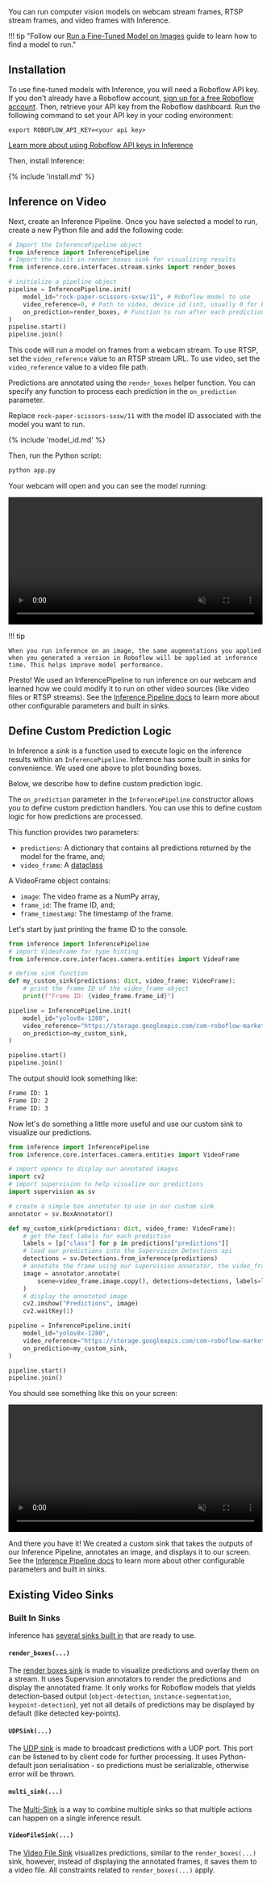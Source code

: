 You can run computer vision models on webcam stream frames, RTSP stream frames, and video frames with Inference.

!!! tip "Follow our [Run a Fine-Tuned Model on Images](/quickstart/run_model_on_image) guide to learn how to find a model to run."

## Installation

To use fine-tuned models with Inference, you will need a Roboflow API key. If you don't already have a Roboflow account, <a href="https://app.roboflow.com" target="_blank">sign up for a free Roboflow account</a>. Then, retrieve your API key from the Roboflow dashboard. Run the following command to set your API key in your coding environment:

```
export ROBOFLOW_API_KEY=<your api key>

```

[Learn more about using Roboflow API keys in Inference](/quickstart/configure_api_key/)

Then, install Inference:

{% include 'install.md' %}

## Inference on Video

Next, create an Inference Pipeline. Once you have selected a model to run, create a new Python file and add the following code:

```python
# Import the InferencePipeline object
from inference import InferencePipeline
# Import the built in render_boxes sink for visualizing results
from inference.core.interfaces.stream.sinks import render_boxes

# initialize a pipeline object
pipeline = InferencePipeline.init(
    model_id="rock-paper-scissors-sxsw/11", # Roboflow model to use
    video_reference=0, # Path to video, device id (int, usually 0 for built in webcams), or RTSP stream url
    on_prediction=render_boxes, # Function to run after each prediction
)
pipeline.start()
pipeline.join()
```

This code will run a model on frames from a webcam stream. To use RTSP, set the `video_reference` value to an RTSP stream URL. To use video, set the `video_reference` value to a video file path.

Predictions are annotated using the `render_boxes` helper function. You can specify any function to process each prediction in the `on_prediction` parameter.

Replace `rock-paper-scissors-sxsw/11` with the model ID associated with the model you want to run.

{% include 'model_id.md' %}

Then, run the Python script:

```bash
python app.py
```

Your webcam will open and you can see the model running:

<video width="100%" autoplay loop muted>
  <source src="https://media.roboflow.com/rock-paper-scissors.mp4" type="video/mp4">
</video>

!!! tip

    When you run inference on an image, the same augmentations you applied when you generated a version in Roboflow will be applied at inference time. This helps improve model performance.

Presto! We used an InferencePipeline to run inference on our webcam and learned how we could modify it to run on other video sources (like video files or RTSP streams). See the [Inference Pipeline docs](/using_inference/inference_pipeline/) to learn more about other configurable parameters and built in sinks.

## Define Custom Prediction Logic

In Inference a _sink_ is a function used to execute logic on the inference results within an `InferencePipeline`. Inference has some built in sinks for convenience. We used one above to plot bounding boxes.

Below, we describe how to define custom prediction logic.

The `on_prediction` parameter in the `InferencePipeline` constructor allows you to define custom prediction handlers. You can use this to define custom logic for how predictions are processed.

This function provides two parameters:

- `predictions`: A dictionary that contains all predictions returned by the model for the frame, and;
- `video_frame`: A [dataclass](../../docs/reference/inference/core/interfaces/camera/entities/#inference.core.interfaces.camera.entities.VideoFrame)

A VideoFrame object contains:

- `image`: The video frame as a NumPy array,
- `frame_id`: The frame ID, and;
- `frame_timestamp`: The timestamp of the frame.

Let's start by just printing the frame ID to the console.

```python
from inference import InferencePipeline
# import VideoFrame for type hinting
from inference.core.interfaces.camera.entities import VideoFrame

# define sink function
def my_custom_sink(predictions: dict, video_frame: VideoFrame):
    # print the frame ID of the video_frame object
    print(f"Frame ID: {video_frame.frame_id}")

pipeline = InferencePipeline.init(
    model_id="yolov8x-1280",
    video_reference="https://storage.googleapis.com/com-roboflow-marketing/inference/people-walking.mp4",
    on_prediction=my_custom_sink,
)

pipeline.start()
pipeline.join()
```

The output should look something like:

```bash
Frame ID: 1
Frame ID: 2
Frame ID: 3
```

Now let's do something a little more useful and use our custom sink to visualize our predictions.

```python
from inference import InferencePipeline
from inference.core.interfaces.camera.entities import VideoFrame

# import opencv to display our annotated images
import cv2
# import supervision to help visualize our predictions
import supervision as sv

# create a simple box annotator to use in our custom sink
annotator = sv.BoxAnnotator()

def my_custom_sink(predictions: dict, video_frame: VideoFrame):
    # get the text labels for each prediction
    labels = [p["class"] for p in predictions["predictions"]]
    # load our predictions into the Supervision Detections api
    detections = sv.Detections.from_inference(predictions)
    # annotate the frame using our supervision annotator, the video_frame, the predictions (as supervision Detections), and the prediction labels
    image = annotator.annotate(
        scene=video_frame.image.copy(), detections=detections, labels=labels
    )
    # display the annotated image
    cv2.imshow("Predictions", image)
    cv2.waitKey(1)

pipeline = InferencePipeline.init(
    model_id="yolov8x-1280",
    video_reference="https://storage.googleapis.com/com-roboflow-marketing/inference/people-walking.mp4",
    on_prediction=my_custom_sink,
)

pipeline.start()
pipeline.join()
```

You should see something like this on your screen:

<video width="100%" autoplay loop muted>
  <source src="https://storage.googleapis.com/com-roboflow-marketing/inference/people-walking-annotated.mp4" type="video/mp4">
</video>

And there you have it! We created a custom sink that takes the outputs of our Inference Pipeline, annotates an image, and displays it to our screen. See the [Inference Pipeline docs](/using_inference/inference_pipeline/) to learn more about other configurable parameters and built in sinks.

## Existing Video Sinks

### Built In Sinks

Inference has [several sinks built in](../../docs/reference/inference/core/interfaces/stream/sinks/) that are ready to use.

#### `render_boxes(...)`

The [render boxes sink](../../docs/reference/inference/core/interfaces/stream/sinks/#inference.core.interfaces.stream.sinks.render_boxes) is made to visualize predictions and overlay them on a stream. It uses Supervision annotators to render the predictions and display the annotated frame.
It only works for Roboflow models that yields detection-based output (`object-detection`, `instance-segmentation`, `keypoint-detection`), yet not all details of predictions may be 
displayed by default (like detected key-points).

#### `UDPSink(...)`

The [UDP sink](../../docs/reference/inference/core/interfaces/stream/sinks/#inference.core.interfaces.stream.sinks.UDPSink) is made to broadcast predictions with a UDP port. This port can be listened to by client code for further processing.
It uses Python-default json serialisation - so predictions must be serializable, otherwise error will be thrown.  

#### `multi_sink(...)`

The [Multi-Sink](../../docs/reference/inference/core/interfaces/stream/sinks/#inference.core.interfaces.stream.sinks.multi_sink) is a way to combine multiple sinks so that multiple actions can happen on a single inference result.

#### `VideoFileSink(...)`

The [Video File Sink](../../docs/reference/inference/core/interfaces/stream/sinks/#inference.core.interfaces.stream.sinks.VideoFileSink) visualizes predictions, similar to the `render_boxes(...)` sink, however, instead of displaying the annotated frames, it saves them to a video file.
All constraints related to `render_boxes(...)` apply.
